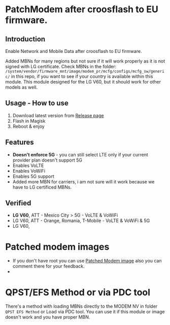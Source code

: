 # PatchModem after croosflash to EU firmware.

## Introduction
Enable Network and Mobile Data after croosflash to EU firmware.

Added MBNs for many regions but not sure if it will work properly as it is not signed with LG certificate.
Check MBNs in the folder: `/system/vendor/firmware_mnt/image/modem_pr/mcfg/configs/mcfg_sw/generic/` in this repo, if you want to see if your country is available within this module.
This module designed for the LG V60, but it should work for other models as well.


## Usage - How to use
1. Download latest version from [Release page](https://)
2. Flash in Magisk
3. Reboot & enjoy 

## Features
- **Doesn't enforce 5G** - you can still select LTE only if your current provider plan doesn't support 5G
- Enables VoLTE
- Enables VoWiFi
- Enables 5G support
- Added more MBN for carriers, i am not sure will it work because we have to LG certificed MBNs.

## Verified
- **LG V60**, ATT - Mexico City > 5G - VoLTE & VoWiFi
- LG V60, ATT - Orange, Romania, T-Mobile - VoLTE & VoWiFi & 5G
- LG V60,

# Patched modem images
- If you don't have root you can use [Patched Modem image](https://forum.xda-developers.com/t/modem-patched-or-pdc-tool-fixed-lte-mobile-data.4537979/) also you can comment there for your feedback.
- 

# QPST/EFS Method or via PDC tool
There's a  method with loading MBNs directly to the MODEM NV in folder `QPST EFS Method` or Load via PDC tool.
You can use it if this module or image doesn't work and you have proper MBN.

